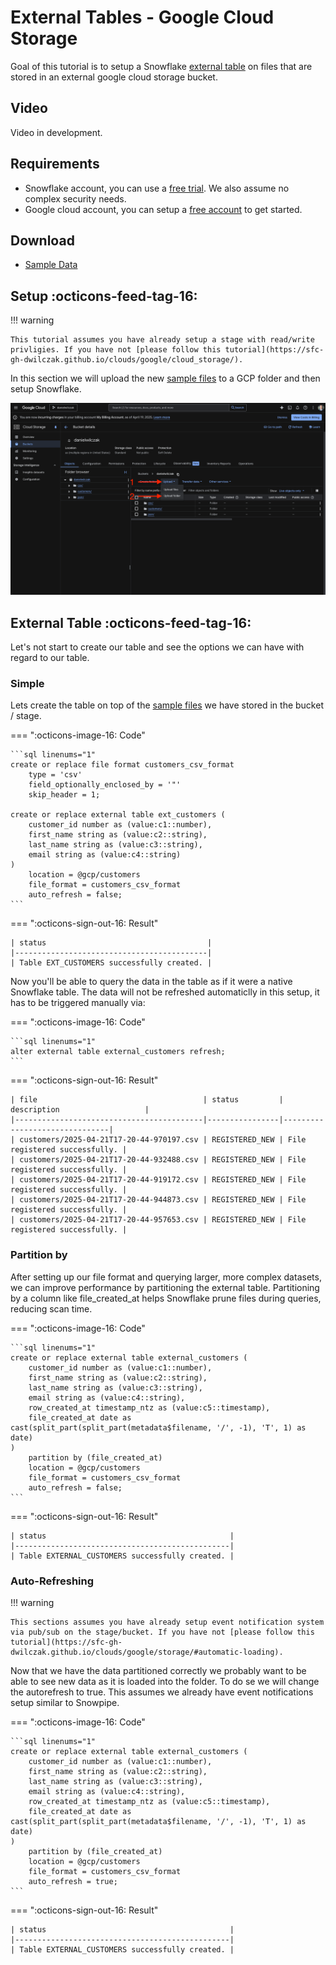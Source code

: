 # External Tables - Google Cloud Storage
Goal of this tutorial is to setup a Snowflake [external table](https://docs.snowflake.com/en/sql-reference/sql/create-external-table#examples) on files that are stored in an external google cloud storage bucket.

## Video
Video in development.

## Requirements
- Snowflake account, you can use a [free trial](https://signup.snowflake.com/). We also assume no complex security needs.
- Google cloud account, you can setup a [free account](https://cloud.google.com/) to get started.

## Download
- [Sample Data](https://sfc-gh-dwilczak.github.io/clouds/google/external/files/data.zip)

## Setup :octicons-feed-tag-16:
!!! warning 

    This tutorial assumes you have already setup a stage with read/write privligies. If you have not [please follow this tutorial](https://sfc-gh-dwilczak.github.io/clouds/google/cloud_storage/).
    
In this section we will upload the new [sample files](https://sfc-gh-dwilczak.github.io/clouds/google/external/files/data.zip) to a GCP folder and then setup Snowflake.

![Add to bucket](images/01.png)

## External Table :octicons-feed-tag-16:
Let's not start to create our table and see the options we can have with regard to our table.

### Simple
Lets create the table on top of the [sample files](https://sfc-gh-dwilczak.github.io/clouds/google/external/files/data.zip) we have stored in the bucket / stage.

=== ":octicons-image-16: Code"

    ```sql linenums="1"
    create or replace file format customers_csv_format
        type = 'csv'
        field_optionally_enclosed_by = '"'
        skip_header = 1;

    create or replace external table ext_customers (
        customer_id number as (value:c1::number),
        first_name string as (value:c2::string),
        last_name string as (value:c3::string),
        email string as (value:c4::string)
    )
        location = @gcp/customers
        file_format = customers_csv_format
        auto_refresh = false;
    ```

=== ":octicons-sign-out-16: Result"

    | status                                    |
    |-------------------------------------------|
    | Table EXT_CUSTOMERS successfully created. |

Now you'll be able to query the data in the table as if it were a native Snowflake table. The data will not be refreshed automaticlly in this setup, it has to be triggered manually via:

=== ":octicons-image-16: Code"

    ```sql linenums="1"
    alter external table external_customers refresh;
    ```

=== ":octicons-sign-out-16: Result"

    | file                                     | status         | description                   |
    |------------------------------------------|----------------|-------------------------------|
    | customers/2025-04-21T17-20-44-970197.csv | REGISTERED_NEW | File registered successfully. |
    | customers/2025-04-21T17-20-44-932488.csv | REGISTERED_NEW | File registered successfully. |
    | customers/2025-04-21T17-20-44-919172.csv | REGISTERED_NEW | File registered successfully. |
    | customers/2025-04-21T17-20-44-944873.csv | REGISTERED_NEW | File registered successfully. |
    | customers/2025-04-21T17-20-44-957653.csv | REGISTERED_NEW | File registered successfully. |



### Partition by
After setting up our file format and querying larger, more complex datasets, we can improve performance by partitioning the external table. Partitioning by a column like file_created_at helps Snowflake prune files during queries, reducing scan time.

=== ":octicons-image-16: Code"

    ```sql linenums="1"
    create or replace external table external_customers (
        customer_id number as (value:c1::number),
        first_name string as (value:c2::string),
        last_name string as (value:c3::string),
        email string as (value:c4::string),
        row_created_at timestamp_ntz as (value:c5::timestamp),
        file_created_at date as cast(split_part(split_part(metadata$filename, '/', -1), 'T', 1) as date)
    )
        partition by (file_created_at)
        location = @gcp/customers
        file_format = customers_csv_format
        auto_refresh = false;
    ```

=== ":octicons-sign-out-16: Result"

    | status                                         |
    |------------------------------------------------|
    | Table EXTERNAL_CUSTOMERS successfully created. |


### Auto-Refreshing

!!! warning 

    This sections assumes you have already setup event notification system via pub/sub on the stage/bucket. If you have not [please follow this tutorial](https://sfc-gh-dwilczak.github.io/clouds/google/storage/#automatic-loading).

Now that we have the data partitioned correctly we probably want to be able to see new data as it is loaded into the folder. To do se we will change the autorefresh to true. This assumes we already have event notifications setup similar to Snowpipe.

=== ":octicons-image-16: Code"

    ```sql linenums="1"
    create or replace external table external_customers (
        customer_id number as (value:c1::number),
        first_name string as (value:c2::string),
        last_name string as (value:c3::string),
        email string as (value:c4::string),
        row_created_at timestamp_ntz as (value:c5::timestamp),
        file_created_at date as cast(split_part(split_part(metadata$filename, '/', -1), 'T', 1) as date)
    )
        partition by (file_created_at)
        location = @gcp/customers
        file_format = customers_csv_format
        auto_refresh = true;
    ```

=== ":octicons-sign-out-16: Result"

    | status                                         |
    |------------------------------------------------|
    | Table EXTERNAL_CUSTOMERS successfully created. |
